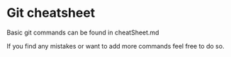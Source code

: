 # Git cheatsheet
Basic git commands can be found in cheatSheet.md

If you find any mistakes or want to add more commands feel free to do so.
